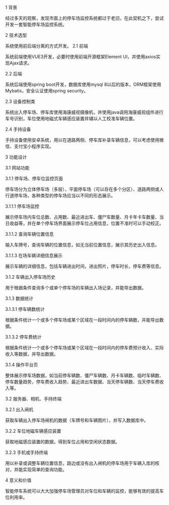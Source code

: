 1	背景

经过多天的观察，发现市面上的停车场监控系统都过于老旧，在此契机之下，尝试开发一套智能停车场监控系统。

2	技术选型

系统使用前后端分离的方式开发。
2.1	前端

系统前端使用VUE3开发，必要时使用前端开源框架Element UI，并使用axios实现Ajax请求。

2.2	后端

系统后端使用spring boot开发，数据库使用mysql 8以后的版本，ORM框架使用Mybatis，安全认证使用spring security。

2.3	设备控制类

系统出入停车场、停车库使用海康威视摄像机，并使用java调用海康威视组件进行车号识别，车位使用地磁式车辆感应装置并辅以人工校准车辆位置。

2.4	手持设备

手持设备使用安卓系统，用以在道路两侧、停车库补录车辆信息，可以考虑使用微信、支付宝小程序实现。

3	功能设计

3.1	网站功能

3.1.1	停车场、停车位监控页面

停车场分为立体停车场（多层）、平面停车场（可以存在多个分区）、道路两侧或人行道停车场，各种类型的停车场应当以不同的形态展示。

3.1.1.1	停车场监控

展示停车场内车位总数、占用数、最近进出车、僵尸车数量、月卡年卡车数量、当日收益等，并在单个停车场界面展示停车位占用信息，位置不准时可以手动校正。

3.1.1.2	查询车辆位置信息

输入车牌号，查询车辆的位置信息，如无当前位置信息，展示其历史出入信息。

3.1.1.3	在场车辆详细信息展示

展示车辆的详细信息，包括车辆进出时间，进出照片，停车时长，停车费等信息。

3.1.2	车辆出入停车场历史

用于根据条件查询多个或单个停车场的车辆出入场记录，并能导出数据。

3.1.3	数据统计

3.1.3.1	停车辆数统计

根据条件统计一个或多个停车场或某个区域在一段时间内的停车辆数，并能导出数据。

3.1.3.2	停车费统计

根据条件统计一个或多个停车场或某个区域在一段时间内的停车费预计收入、实际收入等数据，并导出数据。

3.1.4	操作平台页

整体展示停车场数据，如当前停车辆数、僵尸车辆数、月卡车辆数、临时车辆数、停车数量趋势，停车费收入趋势、最近进出车数据、当天停车辆数、当天停车费收入等。

3.2	服务器、相机、手持终端

3.2.1	出入闸机

获取车辆出入停车场闸机的数据（车牌号和车辆图片），并写入数据库中。

3.2.2	车位地磁车辆感应装置

获取地磁感应装置的数据，得到车位占用和空闲状态数据。

3.2.3	手机或手持终端

用以补录或调整车辆位置信息，路边或没有出入闸机的停车场用于车辆入库的核对，并能实现简单的查询功能。

4	意义和价值

智能停车系统可以大大加强停车场管理员对车位和车辆的监控，能够有效的提高车位利用率。

